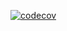 [![codecov](https://codecov.io/gh/Aleshua/technical-support-application-system/graph/badge.svg?token=MMK2O187HA)](https://codecov.io/gh/Aleshua/technical-support-application-system)